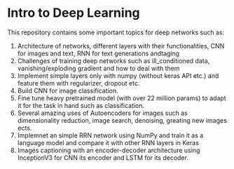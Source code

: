 # Intro to Deep Learning
   This repository contains some important topics for deep networks such as:
1. Architecture of networks, different layers with their functionalities, CNN for images and text, RNN for text generations andtaging
2. Challenges of training deep networks such as ill_conditioned data, vanishing/exploding gradient and how to deal with them
3. Implement simple layers only with numpy (without keras API etc.) and feature them with regularizer, dropout etc.
4. Build CNN for image classification. 
5. Fine tune heavy pretrained model (with over 22 million params) to adapt it for the task in hand such as classification. 
6. Several amazing uses of Autoencoders for images such as dimensionality reduction, image search, denoising, greating new images ects.
7. Implemnet an simple RRN network using NumPy and train it as a language model and compare it with other RNN layers in Keras
8. Images captioning with an encoder-decoder architecture using InceptionV3 for CNN its encoder and LSTM for its decoder.  
